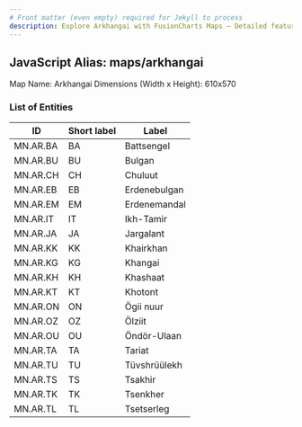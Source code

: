 ```yaml
---
# Front matter (even empty) required for Jekyll to process
description: Explore Arkhangai with FusionCharts Maps – Detailed features for seamless integration. Try now & enhance your data visualization today! 
---
```


## JavaScript Alias: maps/arkhangai

Map Name: Arkhangai
Dimensions (Width x Height): 610x570

### List of Entities

| ID       | Short label | Label        |
| -------- | ----------- | ------------ |
| MN.AR.BA | BA          | Battsengel   |
| MN.AR.BU | BU          | Bulgan       |
| MN.AR.CH | CH          | Chuluut      |
| MN.AR.EB | EB          | Erdenebulgan |
| MN.AR.EM | EM          | Erdenemandal |
| MN.AR.IT | IT          | Ikh-Tamir    |
| MN.AR.JA | JA          | Jargalant    |
| MN.AR.KK | KK          | Khairkhan    |
| MN.AR.KG | KG          | Khangai      |
| MN.AR.KH | KH          | Khashaat     |
| MN.AR.KT | KT          | Khotont      |
| MN.AR.ON | ON          | Ögii nuur    |
| MN.AR.OZ | OZ          | Ölziit       |
| MN.AR.OU | OU          | Öndör-Ulaan  |
| MN.AR.TA | TA          | Tariat       |
| MN.AR.TU | TU          | Tüvshrüülekh |
| MN.AR.TS | TS          | Tsakhir      |
| MN.AR.TK | TK          | Tsenkher     |
| MN.AR.TL | TL          | Tsetserleg   |
